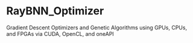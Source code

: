 # RayBNN_Optimizer
Gradient Descent Optimizers and Genetic Algorithms using GPUs, CPUs, and FPGAs via CUDA, OpenCL, and oneAPI 
